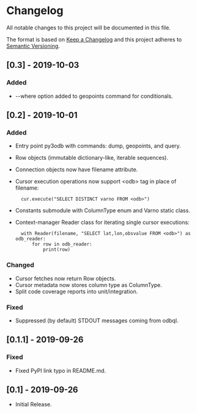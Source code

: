 # Changelog
All notable changes to this project will be documented in this file.

The format is based on [Keep a Changelog](http://keepachangelog.com/)
and this project adheres to [Semantic Versioning](http://semver.org/).


## [0.3] - 2019-10-03

### Added
* --where option added to geopoints command for conditionals.


## [0.2] - 2019-10-01
### Added
* Entry point py3odb with commands: dump, geopoints, and query.
* Row objects (immutable dictionary-like, iterable sequences).
* Connection objects now have filename attribute.
* Cursor execution operations now support \<odb> tag in place of filename:

        cur.execute("SELECT DISTINCT varno FROM <odb>")

* Constants submodule with ColumnType enum and Varno static class.
* Context-manager Reader class for iterating single cursor executions:

        with Reader(filename, "SELECT lat,lon,obsvalue FROM <odb>") as odb_reader:
            for row in odb_reader:
                print(row)

### Changed
* Cursor fetches now return Row objects.
* Cursor metadata now stores column type as ColumnType.
* Split code coverage reports into unit/integration.

### Fixed
* Suppressed (by default) STDOUT messages coming from odbql.


## [0.1.1] - 2019-09-26

### Fixed
* Fixed PyPI link typo in README.md.


## [0.1] - 2019-09-26
* Initial Release.
